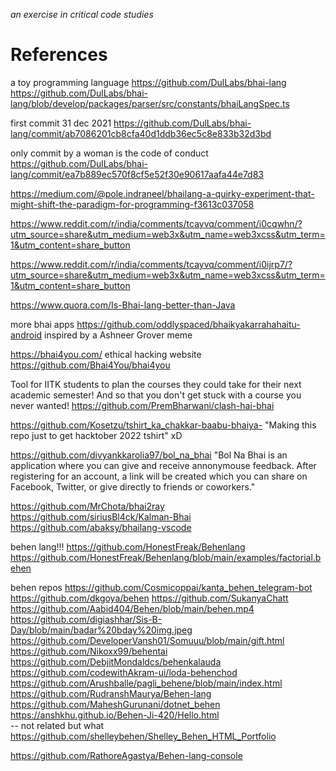 *an exercise in critical code studies*






# References

a toy programming language 
https://github.com/DulLabs/bhai-lang
https://github.com/DulLabs/bhai-lang/blob/develop/packages/parser/src/constants/bhaiLangSpec.ts

first commit 31 dec 2021 
https://github.com/DulLabs/bhai-lang/commit/ab7086201cb8cfa40d1ddb36ec5c8e833b32d3bd

only commit by a woman is the code of conduct 
https://github.com/DulLabs/bhai-lang/commit/ea7b889ec570f8cf5e52f30e90617aafa44e7d83



https://medium.com/@pole.indraneel/bhailang-a-quirky-experiment-that-might-shift-the-paradigm-for-programming-f3613c037058

https://www.reddit.com/r/india/comments/tcayvq/comment/i0cqwhn/?utm_source=share&utm_medium=web3x&utm_name=web3xcss&utm_term=1&utm_content=share_button 

https://www.reddit.com/r/india/comments/tcayvq/comment/i0ijrp7/?utm_source=share&utm_medium=web3x&utm_name=web3xcss&utm_term=1&utm_content=share_button

https://www.quora.com/Is-Bhai-lang-better-than-Java



more bhai apps 
https://github.com/oddlyspaced/bhaikyakarrahahaitu-android inspired by a Ashneer Grover meme

https://bhai4you.com/ ethical hacking website 
https://github.com/Bhai4You/bhai4you 

Tool for IITK students to plan the courses they could take for their next academic semester! And so that you don't get stuck with a course you never wanted!
https://github.com/PremBharwani/clash-hai-bhai

https://github.com/Kosetzu/tshirt_ka_chakkar-baabu-bhaiya- "Making this repo just to get hacktober 2022 tshirt" xD 

https://github.com/divyankkarolia97/bol_na_bhai "Bol Na Bhai is an application where you can give and receive annonymouse feedback. After registering for an account, a link will be created which you can share on Facebook, Twitter, or give directly to friends or coworkers."

https://github.com/MrChota/bhai2ray
https://github.com/siriusBl4ck/Kalman-Bhai
https://github.com/abaksy/bhailang-vscode

behen lang!!! 
https://github.com/HonestFreak/Behenlang
https://github.com/HonestFreak/Behenlang/blob/main/examples/factorial.behen

behen repos
https://github.com/Cosmicoppai/kanta_behen_telegram-bot 
https://github.com/dkgoya/behen
https://github.com/SukanyaChatt
https://github.com/Aabid404/Behen/blob/main/behen.mp4
https://github.com/digiashhar/Sis-B-Day/blob/main/badar%20bday%20img.jpeg 
https://github.com/DeveloperVansh01/Somuuu/blob/main/gift.html 
https://github.com/Nikoxx99/behentai 
https://github.com/DebjitMondaldcs/behenkalauda 
https://github.com/codewithAkram-ui/loda-behenchod
https://github.com/Arushballe/pagli_behene/blob/main/index.html 
https://github.com/RudranshMaurya/Behen-lang 
https://github.com/MaheshGurunani/dotnet_behen 
https://anshkhu.github.io/Behen-Ji-420/Hello.html  
-- not related but what 
https://github.com/shelleybehen/Shelley_Behen_HTML_Portfolio

https://github.com/RathoreAgastya/Behen-lang-console